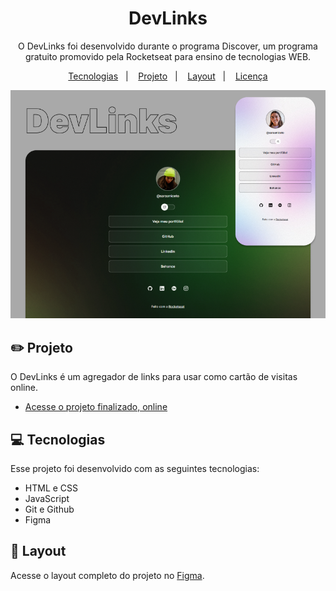<h1 align="center"> DevLinks </h1>

<p align="center">
O DevLinks foi desenvolvido durante o programa Discover, um programa gratuito promovido pela Rocketseat para ensino de tecnologias WEB.
</p>

<p align="center">
  <a href="#-tecnologias">Tecnologias</a>&nbsp;&nbsp;&nbsp;|&nbsp;&nbsp;&nbsp;
  <a href="#-projeto">Projeto</a>&nbsp;&nbsp;&nbsp;|&nbsp;&nbsp;&nbsp;
  <a href="#-layout">Layout</a>&nbsp;&nbsp;&nbsp;|&nbsp;&nbsp;&nbsp;
  <a href="#memo-licença">Licença</a>
</p>

<p align="center">
  <img alt="Projeto Discover" src="assets/readme.png">
</p>

## ✏️ Projeto 

O DevLinks é um agregador de links para usar como cartão de visitas online.

- [Acesse o projeto finalizado, online](https://saraaniceto.github.io/devlinks)
  
## 💻 Tecnologias

Esse projeto foi desenvolvido com as seguintes tecnologias:

- HTML e CSS
- JavaScript
- Git e Github
- Figma

## 🎨 Layout

Acesse o layout completo do projeto no [Figma](https://www.figma.com/community/file/1187422022288947321).
